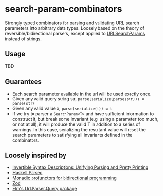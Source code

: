 # search-param-combinators
Strongly typed combinators for parsing and validating URL search parameters into arbitrary data types. Loosely based on the theory of reversible/bidirectional parsers, except applied to  [URLSearchParams](https://developer.mozilla.org/en-US/docs/Web/API/URLSearchParams) instead of strings.

## Usage
TBD

## Guarantees 
* Each search parameter available in the url will be used exactly once.
* Given any valid query string str, `parse(serialize(parse(str))) ≅ parse(str)`
* Given any valid value x, `parse(serialize(t)) ≅ t`
* If we try to parser a `SearchParam<T>` and have sufficient information to construct it, but break some invariant (e.g. using a parameter too much, or not at all), it will produce the valid T in addition to a series of warnings. In this case, serializing the resultant value will reset the search parameters to satisfying all invariants defined in the combinators. 


## Loosely inspired by 
* [Invertible Syntax Descriptions: Unifying Parsing and Pretty Printing](https://www.informatik.uni-marburg.de/~rendel/unparse/rendel10invertible.pdf)
* [Haskell Parsec](https://hackage.haskell.org/package/parsec-3.1.17.0/docs/Text-Parsec.html)
* [Monadic profunctors for bidirectional programming](https://blog.poisson.chat/posts/2017-01-01-monadic-profunctors.html)
* [Zod](https://zod.dev/)
* [Elm's Url.Parser.Query package](https://package.elm-lang.org/packages/elm/url/latest/Url-Parser-Query)